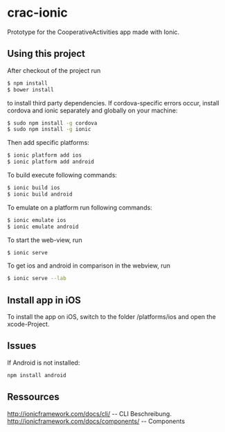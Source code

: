 crac-ionic
=====================

Prototype for the CooperativeActivities app made with Ionic.

## Using this project

After checkout of the project run

```bash
$ npm install
$ bower install
```

to install third party dependencies.
If cordova-specific errors occur, install cordova and ionic separately and globally on your machine:

```bash
$ sudo npm install -g cordova
$ sudo npm install -g ionic
```

Then add specific platforms:

```bash
$ ionic platform add ios
$ ionic platform add android
```

To build execute following commands:

```bash
$ ionic build ios
$ ionic build android
```

To emulate on a platform run following commands:

```bash
$ ionic emulate ios
$ ionic emulate android
```

To start the web-view, run

```bash
$ ionic serve
```

To get ios and android in comparison in the webview, run

```bash
$ ionic serve --lab
```

## Install app in iOS

To install the app on iOS, switch to the folder /platforms/ios and open the xcode-Project.

## Issues
If Android is not installed:

```bash
npm install android
```

## Ressources

http://ionicframework.com/docs/cli/ -- CLI Beschreibung.
http://ionicframework.com/docs/components/ -- Components
